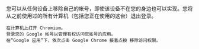 您可以从任何设备上移除自己的帐号，即使该设备不在您的身边也可以实现。您将从之前使用过的所有计算机（包括您正在使用的这台）退出登录。

    在计算机上打开 Chromium。
    登录您的 Google 帐号以管理有权访问您帐号的应用。
    在“Google 应用”下，依次点击 Google Chrome 接着点按 移除访问权限。
